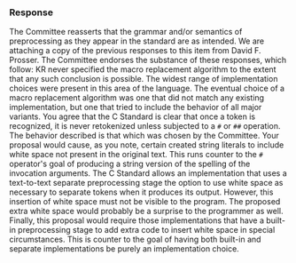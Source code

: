 ### Response

The Committee reasserts that the grammar and/or semantics of preprocessing as
they appear in the standard are as intended. We are attaching a copy of the
previous responses to this item from David F. Prosser. The Committee endorses
the substance of these responses, which follow: KR never specified the macro
replacement algorithm to the extent that any such conclusion is possible. The
widest range of implementation choices were present in this area of the
language. The eventual choice of a macro replacement algorithm was one that did
not match any existing implementation, but one that tried to include the
behavior of all major variants. You agree that the C Standard is clear that once
a token is recognized, it is never retokenized unless subjected to a `#` or `##`
operation. The behavior described is that which was chosen by the Committee.
Your proposal would cause, as you note, certain created string literals to
include white space not present in the original text. This runs counter to the
`#` operator's goal of producing a string version of the spelling of the
invocation arguments. The C Standard allows an implementation that uses a
text-to-text separate preprocessing stage the option to use white space as
necessary to separate tokens when it produces its output. However, this
insertion of white space must not be visible to the program. The proposed extra
white space would probably be a surprise to the programmer as well. Finally,
this proposal would require those implementations that have a built-in
preprocessing stage to add extra code to insert white space in special
circumstances. This is counter to the goal of having both built-in and separate
implementations be purely an implementation choice.
